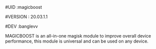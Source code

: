 #UID :magicboost

#VERSION : 20.03.1.1

#DEV :banglevv

MAGICBOOST is an all-in-one magisk module to improve overall device performance, this module is universal and can be used on any device.
